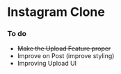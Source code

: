 Instagram Clone 
===============


### To do 
* ~~Make the Upload Feature proper~~
* Improve on Post (improve styling)
* Improving Upload UI
 